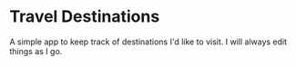 # Travel Destinations

A simple app to keep track of destinations I'd like to visit.
I will always edit things as I go.
